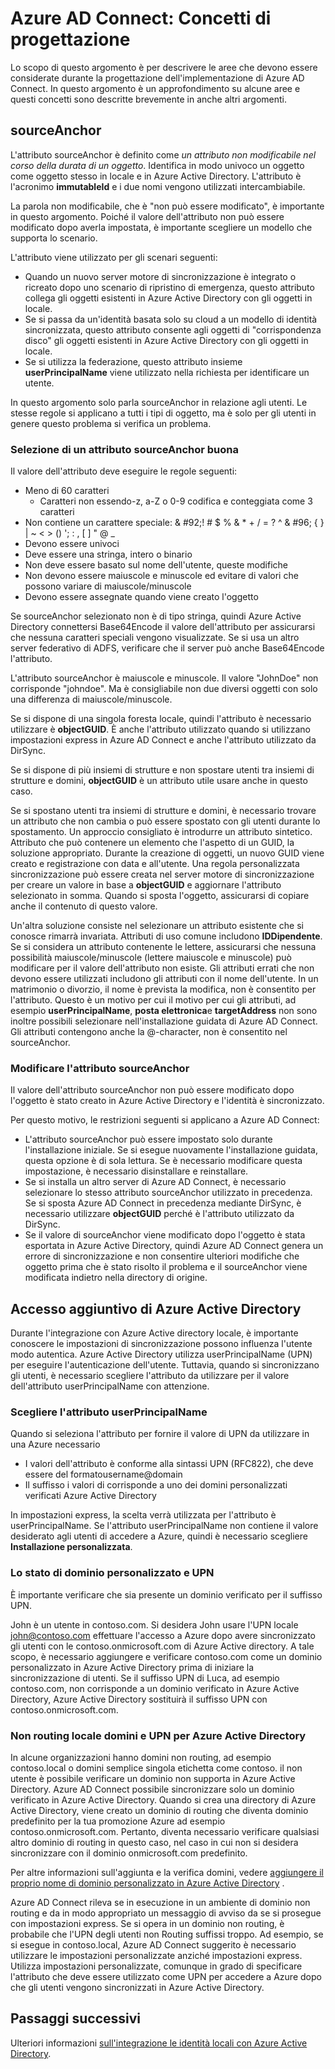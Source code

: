 <properties
   pageTitle="Azure AD Connect: Progettare concetti | Microsoft Azure"
   description="In questo argomento dettaglio determinate aree di progettazione di implementazione"
   services="active-directory"
   documentationCenter=""
   authors="billmath"
   manager="femila"
   editor=""/>

<tags
   ms.service="active-directory"
   ms.custom = "azure-ad-connect"
   ms.devlang="na"
   ms.topic="article"
   ms.tgt_pltfrm="na"
   ms.workload="Identity"
   ms.date="09/13/2016"
   ms.author="billmath"/>

# <a name="azure-ad-connect-design-concepts"></a>Azure AD Connect: Concetti di progettazione
Lo scopo di questo argomento è per descrivere le aree che devono essere considerate durante la progettazione dell'implementazione di Azure AD Connect. In questo argomento è un approfondimento su alcune aree e questi concetti sono descritte brevemente in anche altri argomenti.

## <a name="sourceanchor"></a>sourceAnchor
L'attributo sourceAnchor è definito come *un attributo non modificabile nel corso della durata di un oggetto*. Identifica in modo univoco un oggetto come oggetto stesso in locale e in Azure Active Directory. L'attributo è l'acronimo **immutableId** e i due nomi vengono utilizzati intercambiabile.

La parola non modificabile, che è "non può essere modificato", è importante in questo argomento. Poiché il valore dell'attributo non può essere modificato dopo averla impostata, è importante scegliere un modello che supporta lo scenario.

L'attributo viene utilizzato per gli scenari seguenti:

- Quando un nuovo server motore di sincronizzazione è integrato o ricreato dopo uno scenario di ripristino di emergenza, questo attributo collega gli oggetti esistenti in Azure Active Directory con gli oggetti in locale.
- Se si passa da un'identità basata solo su cloud a un modello di identità sincronizzata, questo attributo consente agli oggetti di "corrispondenza disco" gli oggetti esistenti in Azure Active Directory con gli oggetti in locale.
- Se si utilizza la federazione, questo attributo insieme **userPrincipalName** viene utilizzato nella richiesta per identificare un utente.

In questo argomento solo parla sourceAnchor in relazione agli utenti. Le stesse regole si applicano a tutti i tipi di oggetto, ma è solo per gli utenti in genere questo problema si verifica un problema.

### <a name="selecting-a-good-sourceanchor-attribute"></a>Selezione di un attributo sourceAnchor buona
Il valore dell'attributo deve eseguire le regole seguenti:

- Meno di 60 caratteri
    - Caratteri non essendo-z, a-Z o 0-9 codifica e conteggiata come 3 caratteri
- Non contiene un carattere speciale: & #92;! # $ % & * + / = ? ^ & #96; { } | ~ < > () '; : , [ ] " @ _
- Devono essere univoci
- Deve essere una stringa, intero o binario
- Non deve essere basato sul nome dell'utente, queste modifiche
- Non devono essere maiuscole e minuscole ed evitare di valori che possono variare di maiuscole/minuscole
- Devono essere assegnate quando viene creato l'oggetto

Se sourceAnchor selezionato non è di tipo stringa, quindi Azure Active Directory connettersi Base64Encode il valore dell'attributo per assicurarsi che nessuna caratteri speciali vengono visualizzate. Se si usa un altro server federativo di ADFS, verificare che il server può anche Base64Encode l'attributo.

L'attributo sourceAnchor è maiuscole e minuscole. Il valore "JohnDoe" non corrisponde "johndoe". Ma è consigliabile non due diversi oggetti con solo una differenza di maiuscole/minuscole.

Se si dispone di una singola foresta locale, quindi l'attributo è necessario utilizzare è **objectGUID**. È anche l'attributo utilizzato quando si utilizzano impostazioni express in Azure AD Connect e anche l'attributo utilizzato da DirSync.

Se si dispone di più insiemi di strutture e non spostare utenti tra insiemi di strutture e domini, **objectGUID** è un attributo utile usare anche in questo caso.

Se si spostano utenti tra insiemi di strutture e domini, è necessario trovare un attributo che non cambia o può essere spostato con gli utenti durante lo spostamento. Un approccio consigliato è introdurre un attributo sintetico. Attributo che può contenere un elemento che l'aspetto di un GUID, la soluzione appropriato. Durante la creazione di oggetti, un nuovo GUID viene creato e registrazione con data e all'utente. Una regola personalizzata sincronizzazione può essere creata nel server motore di sincronizzazione per creare un valore in base a **objectGUID** e aggiornare l'attributo selezionato in somma. Quando si sposta l'oggetto, assicurarsi di copiare anche il contenuto di questo valore.

Un'altra soluzione consiste nel selezionare un attributo esistente che si conosce rimarrà invariata. Attributi di uso comune includono **IDDipendente**. Se si considera un attributo contenente le lettere, assicurarsi che nessuna possibilità maiuscole/minuscole (lettere maiuscole e minuscole) può modificare per il valore dell'attributo non esiste. Gli attributi errati che non devono essere utilizzati includono gli attributi con il nome dell'utente. In un matrimonio o divorzio, il nome è prevista la modifica, non è consentito per l'attributo. Questo è un motivo per cui il motivo per cui gli attributi, ad esempio **userPrincipalName**, **posta elettronica**e **targetAddress** non sono inoltre possibili selezionare nell'installazione guidata di Azure AD Connect. Gli attributi contengono anche la @-character, non è consentito nel sourceAnchor.

### <a name="changing-the-sourceanchor-attribute"></a>Modificare l'attributo sourceAnchor
Il valore dell'attributo sourceAnchor non può essere modificato dopo l'oggetto è stato creato in Azure Active Directory e l'identità è sincronizzato.

Per questo motivo, le restrizioni seguenti si applicano a Azure AD Connect:

- L'attributo sourceAnchor può essere impostato solo durante l'installazione iniziale. Se si esegue nuovamente l'installazione guidata, questa opzione è di sola lettura. Se è necessario modificare questa impostazione, è necessario disinstallare e reinstallare.
- Se si installa un altro server di Azure AD Connect, è necessario selezionare lo stesso attributo sourceAnchor utilizzato in precedenza. Se si sposta Azure AD Connect in precedenza mediante DirSync, è necessario utilizzare **objectGUID** perché è l'attributo utilizzato da DirSync.
- Se il valore di sourceAnchor viene modificato dopo l'oggetto è stata esportata in Azure Active Directory, quindi Azure AD Connect genera un errore di sincronizzazione e non consentire ulteriori modifiche che oggetto prima che è stato risolto il problema e il sourceAnchor viene modificata indietro nella directory di origine.

## <a name="azure-ad-sign-in"></a>Accesso aggiuntivo di Azure Active Directory
Durante l'integrazione con Azure Active directory locale, è importante conoscere le impostazioni di sincronizzazione possono influenza l'utente modo autentica. Azure Active Directory utilizza userPrincipalName (UPN) per eseguire l'autenticazione dell'utente. Tuttavia, quando si sincronizzano gli utenti, è necessario scegliere l'attributo da utilizzare per il valore dell'attributo userPrincipalName con attenzione.

### <a name="choosing-the-attribute-for-userprincipalname"></a>Scegliere l'attributo userPrincipalName
Quando si seleziona l'attributo per fornire il valore di UPN da utilizzare in una Azure necessario

- I valori dell'attributo è conforme alla sintassi UPN (RFC822), che deve essere del formatousername@domain
- Il suffisso i valori di corrisponde a uno dei domini personalizzati verificati Azure Active Directory

In impostazioni express, la scelta verrà utilizzata per l'attributo è userPrincipalName. Se l'attributo userPrincipalName non contiene il valore desiderato agli utenti di accedere a Azure, quindi è necessario scegliere **Installazione personalizzata**.

### <a name="custom-domain-state-and-upn"></a>Lo stato di dominio personalizzato e UPN
È importante verificare che sia presente un dominio verificato per il suffisso UPN.

John è un utente in contoso.com. Si desidera John usare l'UPN locale john@contoso.com effettuare l'accesso a Azure dopo avere sincronizzato gli utenti con le contoso.onmicrosoft.com di Azure Active directory. A tale scopo, è necessario aggiungere e verificare contoso.com come un dominio personalizzato in Azure Active Directory prima di iniziare la sincronizzazione di utenti. Se il suffisso UPN di Luca, ad esempio contoso.com, non corrisponde a un dominio verificato in Azure Active Directory, Azure Active Directory sostituirà il suffisso UPN con contoso.onmicrosoft.com.

### <a name="non-routable-on-premises-domains-and-upn-for-azure-ad"></a>Non routing locale domini e UPN per Azure Active Directory
In alcune organizzazioni hanno domini non routing, ad esempio contoso.local o domini semplice singola etichetta come contoso. il non utente è possibile verificare un dominio non supporta in Azure Active Directory. Azure AD Connect possibile sincronizzare solo un dominio verificato in Azure Active Directory. Quando si crea una directory di Azure Active Directory, viene creato un dominio di routing che diventa dominio predefinito per la tua promozione Azure ad esempio contoso.onmicrosoft.com. Pertanto, diventa necessario verificare qualsiasi altro dominio di routing in questo caso, nel caso in cui non si desidera sincronizzare con il dominio onmicrosoft.com predefinito.

Per altre informazioni sull'aggiunta e la verifica domini, vedere [aggiungere il proprio nome di dominio personalizzato in Azure Active Directory](active-directory-add-domain.md) .

Azure AD Connect rileva se in esecuzione in un ambiente di dominio non routing e da in modo appropriato un messaggio di avviso da se si prosegue con impostazioni express. Se si opera in un dominio non routing, è probabile che l'UPN degli utenti non Routing suffissi troppo. Ad esempio, se si esegue in contoso.local, Azure AD Connect suggerito è necessario utilizzare le impostazioni personalizzate anziché impostazioni express. Utilizza impostazioni personalizzate, comunque in grado di specificare l'attributo che deve essere utilizzato come UPN per accedere a Azure dopo che gli utenti vengono sincronizzati in Azure Active Directory.

## <a name="next-steps"></a>Passaggi successivi
Ulteriori informazioni [sull'integrazione le identità locali con Azure Active Directory](active-directory-aadconnect.md).
